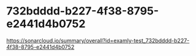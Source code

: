 # 732bdddd-b227-4f38-8795-e2441d4b0752
https://sonarcloud.io/summary/overall?id=examly-test_732bdddd-b227-4f38-8795-e2441d4b0752

